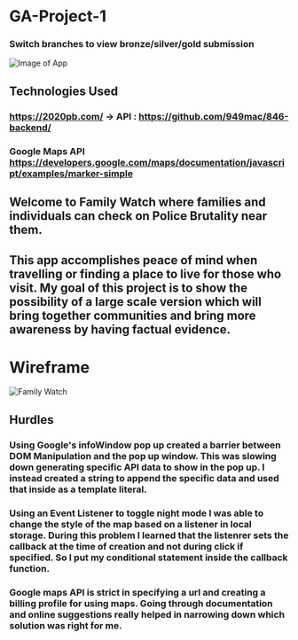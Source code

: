 # GA-Project-1
### Switch branches to view bronze/silver/gold submission
![Image of App](https://user-images.githubusercontent.com/37936292/106972166-28169c80-6705-11eb-8701-8d8f7d25a996.png)


## Technologies Used
### https://2020pb.com/ -> API : https://github.com/949mac/846-backend/
### Google Maps API https://developers.google.com/maps/documentation/javascript/examples/marker-simple

## Welcome to Family Watch where families and individuals can check on Police Brutality near them.
## This app accomplishes peace of mind when travelling or finding a place to live for those who visit. My goal of this project is to show the possibility of a large scale version which will bring together communities and bring more awareness by having factual evidence.

# Wireframe
![Family Watch](https://user-images.githubusercontent.com/37936292/106974060-e7208700-6708-11eb-94c7-7f8d169b1b62.png)

## Hurdles
### Using Google's infoWindow pop up created a barrier between DOM Manipulation and the pop up window. This was slowing down generating specific API data to show in the pop up. I instead created a string to append the specific data and used that inside as a template literal.
### Using an Event Listener to toggle night mode I was able to change the style of the map based on a listener in local storage. During this problem I learned that the listenrer sets the callback at the time of creation and not during click if specified. So I put my conditional statement inside the callback function.
### Google maps API is strict in specifying a url and creating a billing profile for using maps. Going through documentation and online suggestions really helped in narrowing down which solution was right for me.
